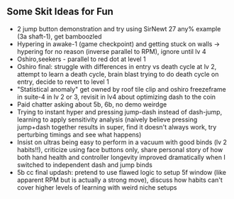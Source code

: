 
## Some Skit Ideas for Fun

- 2 jump button demonstration and try using SirNewt 27 any% example (3a shaft-1), get bamboozled
- Hypering in awake-1 (game checkpoint) and getting stuck on walls -> hypering for no reason (inverse parallel to RPM), ignore until lv 4
- Oshiro,seekers - parallel to red dot at level 1
- Oshiro final: struggle with differences in entry vs death cycle at lv 2, attempt to learn a death cycle, brain blast trying to do death cycle on entry, decide to revert to level 1
- "Statistical anomaly" get owned by roof tile clip and oshiro freezeframe in suite-4 in lv 2 or 3, revisit in lv4 about optimizing dash to the coin
- Paid chatter asking about 5b, 6b, no demo weirdge
- Trying to instant hyper and pressing jump-dash instead of dash-jump, learning to apply sensitivity analysis (naively believe pressing jump+dash together results in super, find it doesn't always work, try perturbing timings and see what happens)
- Insist on ultras being easy to perform in a vacuum with good binds (lv 2 habits!!), criticize using face buttons only, share personal story of how both hand health and controller longevity improved dramatically when I switched to independent dash and jump binds
- 5b cc final updash: pretend to use flawed logic to setup 5f window (like apparent RPM but is actually a strong move), discuss how habits can't cover higher levels of learning with weird niche setups

